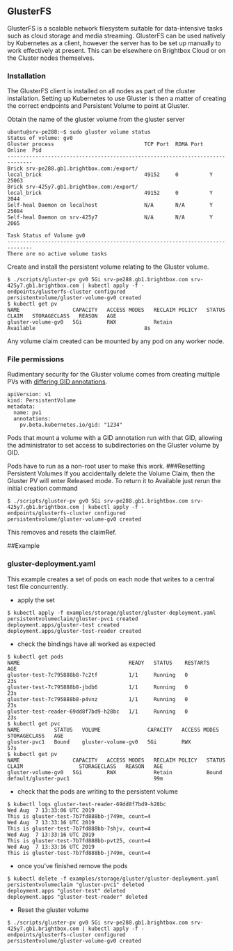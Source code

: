 ## GlusterFS

GlusterFS is a scalable network filesystem suitable for data-intensive
tasks such as cloud storage and media streaming.
GlusterFS can be used natively by Kubernetes as a client, however the
server has to be set up manually to work effectively at present. This
can be elsewhere on Brightbox Cloud or on the Cluster nodes themselves.

### Installation

The GlusterFS client is installed on all nodes as part of the cluster
installation. Setting up Kubernetes to use Gluster is then a matter of
creating the correct endpoints and Persistent Volume to point at Gluster.

Obtain the name of the gluster volume from the gluster server
```
ubuntu@srv-pe288:~$ sudo gluster volume status
Status of volume: gv0
Gluster process                             TCP Port  RDMA Port  Online  Pid
------------------------------------------------------------------------------
Brick srv-pe288.gb1.brightbox.com:/export/
local_brick                                 49152     0          Y       25063
Brick srv-425y7.gb1.brightbox.com:/export/
local_brick                                 49152     0          Y       2044 
Self-heal Daemon on localhost               N/A       N/A        Y       25084
Self-heal Daemon on srv-425y7               N/A       N/A        Y       2065 
 
Task Status of Volume gv0
------------------------------------------------------------------------------
There are no active volume tasks
```
Create and install the persistent volume relating to the Gluster volume. 
```
$ ./scripts/gluster-pv gv0 5Gi srv-pe288.gb1.brightbox.com srv-425y7.gb1.brightbox.com | kubectl apply -f -
endpoints/glusterfs-cluster configured
persistentvolume/gluster-volume-gv0 created
$ kubectl get pv
NAME                 CAPACITY   ACCESS MODES   RECLAIM POLICY   STATUS      CLAIM   STORAGECLASS   REASON   AGE
gluster-volume-gv0   5Gi        RWX            Retain           Available                                   8s
```
Any volume claim created can be mounted by any pod on any worker node. 

### File permissions
Rudimentary security for the Gluster volume comes from creating multiple
PVs with [differing GID annotations](https://kubernetes.io/docs/tasks/configure-pod-container/configure-persistent-volume-storage/#access-control). 

```
apiVersion: v1
kind: PersistentVolume
metadata:
  name: pv1
  annotations:
    pv.beta.kubernetes.io/gid: "1234"
```

Pods that mount a volume with a GID annotation run with that GID, allowing
the administrator to set access to subdirectories on the Gluster volume
by GID.

Pods have to run as a non-root user to make this work.
###Resetting Persistent Volumes
If you accidentally delete the Volume Claim, then the Gluster PV will enter Released mode. To return it to Available just rerun the initial creation command
```
$ ./scripts/gluster-pv gv0 5Gi srv-pe288.gb1.brightbox.com srv-425y7.gb1.brightbox.com | kubectl apply -f -
endpoints/glusterfs-cluster configured
persistentvolume/gluster-volume-gv0 created
```
This removes and resets the claimRef. 

##Example
### gluster-deployment.yaml
This example creates a set of pods on each node that writes to a central test file concurrently.

- apply the set
```
$ kubectl apply -f examples/storage/gluster/gluster-deployment.yaml 
persistentvolumeclaim/gluster-pvc1 created
deployment.apps/gluster-test created
deployment.apps/gluster-test-reader created
```
- check the bindings have all worked as expected
```
$ kubectl get pods
NAME                                   READY   STATUS    RESTARTS   AGE
gluster-test-7c795888b8-7c2tf          1/1     Running   0          23s
gluster-test-7c795888b8-jbdb6          1/1     Running   0          23s
gluster-test-7c795888b8-p4vnz          1/1     Running   0          23s
gluster-test-reader-69dd8f7bd9-h28bc   1/1     Running   0          23s
$ kubectl get pvc
NAME           STATUS   VOLUME               CAPACITY   ACCESS MODES   STORAGECLASS   AGE
gluster-pvc1   Bound    gluster-volume-gv0   5Gi        RWX                           57s
$ kubectl get pv
NAME                 CAPACITY   ACCESS MODES   RECLAIM POLICY   STATUS   CLAIM                  STORAGECLASS   REASON   AGE
gluster-volume-gv0   5Gi        RWX            Retain           Bound    default/gluster-pvc1                           99m
```
- check that the pods are writing to the persistent volume
```
$ kubectl logs gluster-test-reader-69dd8f7bd9-h28bc
Wed Aug  7 13:33:06 UTC 2019
This is gluster-test-7b7fd888bb-j749m, count=4
Wed Aug  7 13:33:16 UTC 2019
This is gluster-test-7b7fd888bb-7shjv, count=4
Wed Aug  7 13:33:16 UTC 2019
This is gluster-test-7b7fd888bb-pvt25, count=4
Wed Aug  7 13:33:16 UTC 2019
This is gluster-test-7b7fd888bb-j749m, count=4
```
- once you've finished remove the pods
```
$ kubectl delete -f examples/storage/gluster/gluster-deployment.yaml 
persistentvolumeclaim "gluster-pvc1" deleted
deployment.apps "gluster-test" deleted
deployment.apps "gluster-test-reader" deleted
```
- Reset the gluster volume
```
$ ./scripts/gluster-pv gv0 5Gi srv-pe288.gb1.brightbox.com srv-425y7.gb1.brightbox.com | kubectl apply -f -
endpoints/glusterfs-cluster configured
persistentvolume/gluster-volume-gv0 created
```
